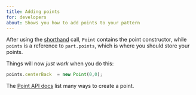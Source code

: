 ```yaml
---
title: Adding points
for: developers
about: Shows you how to add points to your pattern
---
```


After using the [shorthand](/howtos/code/shorthand/) call, 
`Point` contains the point constructor, while `points` is a reference to `part.points`,
which is where you should store your points.

Things will now *just work* when you do this:

```js
points.centerBack  = new Point(0,0);
```

<Tip>

The [Point API docs](/reference/api/point/) list many ways to create a point.

</Tip>
